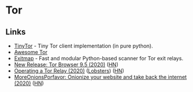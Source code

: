# Tor

## Links

* [TinyTor](https://github.com/Marten4n6/TinyTor) - Tiny Tor client implementation \(in pure python\).
* [Awesome Tor](https://github.com/ajvb/awesome-tor)
* [Exitmap](https://github.com/NullHypothesis/exitmap) - Fast and modular Python-based scanner for Tor exit relays.
* [New Release: Tor Browser 9.5 \(2020\)](https://blog.torproject.org/new-release-tor-browser-95) \([HN](https://news.ycombinator.com/item?id=23392814)\)
* [Operating a Tor Relay \(2020\)](https://birb007.github.io/blog/2020/06/06/operating-a-tor-relay.html) \([Lobsters](https://lobste.rs/s/is2li1/operating_tor_relay)\) \([HN](https://news.ycombinator.com/item?id=23536949)\)
* [MoreOnionsPorfavor: Onionize your website and take back the internet \(2020\)](https://blog.torproject.org/more-onions-porfavor) \([HN](https://news.ycombinator.com/item?id=23775704)\)

